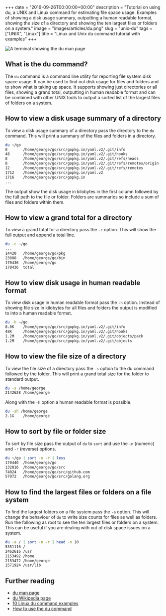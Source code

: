 +++
date = "2016-09-26T00:00:00+00:00"
description = "Tutorial on using du, a UNIX and Linux command for estimating file space usage. Examples of showing a disk usage summary, outputting a human readable format, showing the size of a directory and showing the ten largest files or folders on a system."
image = "images/articles/du.png"
slug = "unix-du"
tags = ["UNIX", "Linux"]
title = "Linux and Unix du command tutorial with examples"
+++

![A terminal showing the du man page][2]

## What is the du command?

The `du` command is a command line utility for reporting file system disk space
usage. It can be used to find out disk usage for files and folders and to show
what is taking up space. It supports showing just directories or all files,
showing a grand total, outputting in human readable format and can be combined
with other UNIX tools to output a sorted list of the largest files of folders on
a system.

## How to view a disk usage summary of a directory

To view a disk usage summary of a directory pass the directory to the `du`
command. This will print a summary of the files and folders in a directory.

```sh
du ~/go
8       /home/george/go/src/gopkg.in/yaml.v2/.git/info
48      /home/george/go/src/gopkg.in/yaml.v2/.git/hooks
8       /home/george/go/src/gopkg.in/yaml.v2/.git/refs/heads
8       /home/george/go/src/gopkg.in/yaml.v2/.git/refs/remotes/origin
12      /home/george/go/src/gopkg.in/yaml.v2/.git/refs/remotes
1712    /home/george/go/src/gopkg.in/yaml.v2
1716    /home/george/go/src/gopkg.in
...
```

The output show the disk usage in kilobytes in the first column followed by the
full path to the file or folder. Folders are summaries so include a sum of files
and folders within them.

## How to view a grand total for a directory

To view a grand total for a directory pass the `-c` option. This will show the
full output and append a total line.

```sh
du -c ~/go
...
14420   /home/george/go/pkg
23088   /home/george/go/bin
170436  /home/george/go
170436  total
```

## How to view disk usage in human readable format

To view disk usage in human readable format pass the `-h` option. Instead of
showing file size in kilobytes for all files and folders the output is modified
to into a human readable format.

```sh
du -h ~/go
8.0K    /home/george/go/src/gopkg.in/yaml.v2/.git/info
48K     /home/george/go/src/gopkg.in/yaml.v2/.git/hooks
1.2M    /home/george/go/src/gopkg.in/yaml.v2/.git/objects/pack
1.2M    /home/george/go/src/gopkg.in/yaml.v2/.git/objects
```

## How to view the file size of a directory

To view the file size of a directory pass the `-s` option to the du command
followed by the folder. This will print a grand total size for the folder to
standard output.

```sh
du -s /home/george
2142628 /home/george
```

Along with the `-h` option a human readable format is possible.

```sh
du -sh /home/george
2.1G    /home/george
```

## How to sort by file or folder size

To sort by file size pass the output of `du` to `sort` and use the `-n`
(numeric) and `-r` (reverse) options.

```sh
du ~/go | sort -n -r | less
170440  /home/george/go
132816  /home/george/go/src
74024   /home/george/go/src/github.com
57072   /home/george/go/src/golang.org
```

## How to find the largest files or folders on a file system

To find the largest folders on a file system pass the `-a` option. This will
change the behaviour of `du` to write size counts for files as well as folders.
Run the following as root to see the ten largest files or folders on a system.
This can be useful if you are dealing with out of disk space issues on a system.

```sh
du -a / | sort -n -r | head -n 10
5351116 /
2462616 /usr
2153492 /home
2153472 /home/george
1571924 /usr/lib
```

## Further reading

- [du man page][1]
- [du Wikipedia page][3]
- [10 Linux du command examples][4]
- [How to use the du command][5]

[1]: http://linux.die.net/man/1/du
[2]: /images/articles/du.png "Linux and Unix du command"
[3]: https://en.wikipedia.org/wiki/Du_(Unix)
[4]: http://www.thegeekstuff.com/2012/06/du-command-examples
[5]: http://www.linfo.org/du.html
